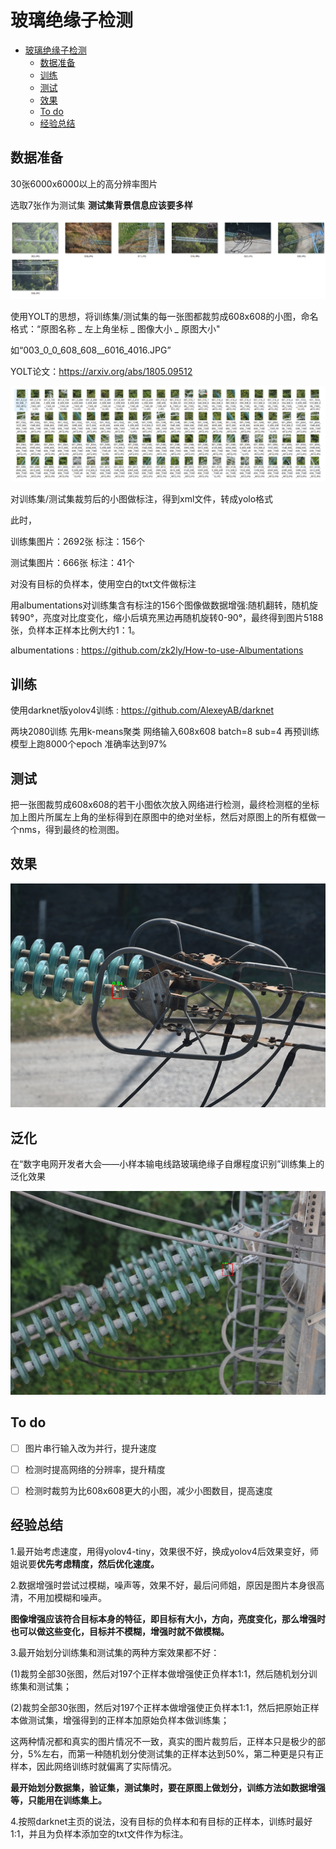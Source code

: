 # 玻璃绝缘子检测
- [玻璃绝缘子检测](#玻璃绝缘子检测)
  - [数据准备](#数据准备)
  - [训练](#训练)
  - [测试](#测试)
  - [效果](#效果)
  - [To do](#to-do)
  - [经验总结](#经验总结)

## 数据准备

30张6000x6000以上的高分辨率图片

选取7张作为测试集    **测试集背景信息应该要多样**

![原图](https://github.com/zk2ly/Glass_insulator_defect_detection/blob/main/README_IMAGES/1.png)

使用YOLT的思想，将训练集/测试集的每一张图都裁剪成608x608的小图，命名格式：“原图名称  _ 左上角坐标 _ 图像大小 _ 原图大小"

如“003_0_0_608_608__6016_4016.JPG”  

YOLT论文：https://arxiv.org/abs/1805.09512

![裁剪后的小图](https://github.com/zk2ly/Glass_insulator_defect_detection/blob/main/README_IMAGES/2.png)

对训练集/测试集裁剪后的小图做标注，得到xml文件，转成yolo格式  

此时，

训练集图片：2692张    标注：156个

测试集图片：666张  标注：41个

对没有目标的负样本，使用空白的txt文件做标注

用albumentations对训练集含有标注的156个图像做数据增强:随机翻转，随机旋转90°，亮度对比度变化，缩小后填充黑边再随机旋转0-90°，最终得到图片5188张，负样本正样本比例大约1：1。

albumentations : https://github.com/zk2ly/How-to-use-Albumentations


## 训练

使用darknet版yolov4训练 :  https://github.com/AlexeyAB/darknet

两块2080训练  先用k-means聚类 网络输入608x608 batch=8  sub=4  再预训练模型上跑8000个epoch  准确率达到97%


## 测试

把一张图裁剪成608x608的若干小图依次放入网络进行检测，最终检测框的坐标加上图片所属左上角的坐标得到在原图中的绝对坐标，然后对原图上的所有框做一个nms，得到最终的检测图。


## 效果

![效果图样例](https://github.com/zk2ly/Glass_insulator_defect_detection/blob/main/README_IMAGES/3.png)


## 泛化
在“数字电网开发者大会——小样本输电线路玻璃绝缘子自爆程度识别”训练集上的泛化效果

![泛化效果图样例](https://github.com/zk2ly/Glass_insulator_defect_detection/blob/main/README_IMAGES/4.png)


## To do

- [ ] 图片串行输入改为并行，提升速度
- [ ] 检测时提高网络的分辨率，提升精度
- [ ] 检测时裁剪为比608x608更大的小图，减少小图数目，提高速度


## 经验总结

1.最开始考虑速度，用得yolov4-tiny，效果很不好，换成yolov4后效果变好，师姐说要**优先考虑精度，然后优化速度。**

2.数据增强时尝试过模糊，噪声等，效果不好，最后问师姐，原因是图片本身很高清，不用加模糊和噪声。

**图像增强应该符合目标本身的特征，即目标有大小，方向，亮度变化，那么增强时也可以做这些变化，目标并不模糊，增强时就不做模糊。**

3.最开始划分训练集和测试集的两种方案效果都不好：

(1)裁剪全部30张图，然后对197个正样本做增强使正负样本1:1，然后随机划分训练集和测试集；

(2)裁剪全部30张图，然后对197个正样本做增强使正负样本1:1，然后把原始正样本做测试集，增强得到的正样本加原始负样本做训练集；

这两种情况都和真实的图片情况不一致，真实的图片裁剪后，正样本只是极少的部分，5%左右，而第一种随机划分使测试集的正样本达到50%，第二种更是只有正样本，因此网络训练时就偏离了实际情况。

**最开始划分数据集，验证集，测试集时，要在原图上做划分，训练方法如数据增强等，只能用在训练集上。**

4.按照darknet主页的说法，没有目标的负样本和有目标的正样本，训练时最好1:1，并且为负样本添加空的txt文件作为标注。













